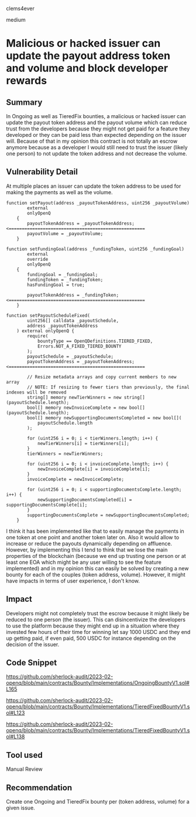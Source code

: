 clems4ever

medium

# Malicious or hacked issuer can update the payout address token and volume and block developer rewards

## Summary

In Ongoing as well as TieredFix bounties, a malicious or hacked issuer can update the payout token address and the payout volume which can reduce trust from the developers because they might not get paid for a feature they developed or they can be paid less than expected depending on the issuer will. Because of that in my opinion this contract is not totally an escrow anymore because as a developer I would still need to trust the issuer (likely one person) to not update the token address and not decrease the volume.

## Vulnerability Detail

At multiple places an issuer can update the token address to be used for making the payments as well as the volume.

```solidity
function setPayout(address _payoutTokenAddress, uint256 _payoutVolume)
        external
        onlyOpenQ
    {
        payoutTokenAddress = _payoutTokenAddress; <====================================================
        payoutVolume = _payoutVolume;
    }
```

```solidity
function setFundingGoal(address _fundingToken, uint256 _fundingGoal)
        external
        override
        onlyOpenQ
    {
        fundingGoal = _fundingGoal;
        fundingToken = _fundingToken;
        hasFundingGoal = true;

        payoutTokenAddress = _fundingToken; <====================================================
    }
```

```solidity
function setPayoutScheduleFixed(
        uint256[] calldata _payoutSchedule,
        address _payoutTokenAddress
    ) external onlyOpenQ {
        require(
            bountyType == OpenQDefinitions.TIERED_FIXED,
            Errors.NOT_A_FIXED_TIERED_BOUNTY
        );
        payoutSchedule = _payoutSchedule;
        payoutTokenAddress = _payoutTokenAddress;  <====================================================

        // Resize metadata arrays and copy current members to new array
        // NOTE: If resizing to fewer tiers than previously, the final indexes will be removed
        string[] memory newTierWinners = new string[](payoutSchedule.length);
        bool[] memory newInvoiceComplete = new bool[](payoutSchedule.length);
        bool[] memory newSupportingDocumentsCompleted = new bool[](
            payoutSchedule.length
        );

        for (uint256 i = 0; i < tierWinners.length; i++) {
            newTierWinners[i] = tierWinners[i];
        }
        tierWinners = newTierWinners;

        for (uint256 i = 0; i < invoiceComplete.length; i++) {
            newInvoiceComplete[i] = invoiceComplete[i];
        }
        invoiceComplete = newInvoiceComplete;

        for (uint256 i = 0; i < supportingDocumentsComplete.length; i++) {
            newSupportingDocumentsCompleted[i] = supportingDocumentsComplete[i];
        }
        supportingDocumentsComplete = newSupportingDocumentsCompleted;
    }
```

I think it has been implemented like that to easily manage the payments in one token at one point and another token later on. Also it would allow to increase or reduce the payouts dynamically depending on affluence. However, by implementing this I tend to think that we lose the main properties of the blockchain (because we end up trusting one person or at least one EOA which might be any user willing to see the feature implemented) and in my opinion this can easily be solved by creating a new bounty for each of the couples (token address, volume). However, it might have impacts in terms of user experience, I don't know.

## Impact

Developers might not completely trust the escrow because it might likely be reduced to one person (the issuer). This can disincentivize the developers to use the platform because they might end up in a situation where they invested few hours of their time for winning let say 1000 USDC and they end up getting paid, if even paid, 500 USDC for instance depending on the decision of the issuer.

## Code Snippet

https://github.com/sherlock-audit/2023-02-openq/blob/main/contracts/Bounty/Implementations/OngoingBountyV1.sol#L165

https://github.com/sherlock-audit/2023-02-openq/blob/main/contracts/Bounty/Implementations/TieredFixedBountyV1.sol#L123

https://github.com/sherlock-audit/2023-02-openq/blob/main/contracts/Bounty/Implementations/TieredFixedBountyV1.sol#L138

## Tool used

Manual Review

## Recommendation

Create one Ongoing and TieredFix bounty per (token address, volume) for a given issue.